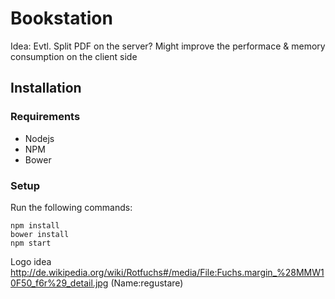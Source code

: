 # Bookstation

Idea: Evtl. Split PDF on the server? Might improve the performace & memory consumption on the client side


## Installation
### Requirements
* Nodejs
* NPM
* Bower

### Setup
Run the following commands:
```
npm install
bower install
npm start
```

Logo idea
http://de.wikipedia.org/wiki/Rotfuchs#/media/File:Fuchs.margin_%28MMW10F50_f6r%29_detail.jpg (Name:regustare)
